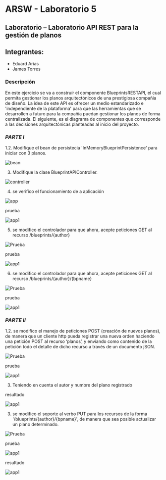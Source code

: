 # ARSW - Laboratorio 5

## Laboratorio – Laboratorio API REST para la gestión de planos

## Integrantes:

- Eduard Arias
- James Torres

### Descripción
En este ejercicio se va a construír el componente BlueprintsRESTAPI, el cual permita gestionar los planos arquitectónicos de una prestigiosa compañia de diseño. La idea de este API es ofrecer un medio estandarizado e 'independiente de la plataforma' para que las herramientas que se desarrollen a futuro para la compañía puedan gestionar los planos de forma centralizada. El siguiente, es el diagrama de componentes que corresponde a las decisiones arquitectónicas planteadas al inicio del proyecto.

### *PARTE I*

1.2. Modifique el bean de persistecia 'InMemoryBlueprintPersistence' para iniciar con 3 planos.

![bean](./img/media/8.png) 

3. Modifique la clase BlueprintAPIController.

![controller](./img/media/10.png) 
	
4. se verifico el funcionamiento de a aplicación

![app](./img/media/9.png) 

prueba

![app1](./img/media/1.png) 

5. se modifico el controlador para que ahora, acepte peticiones GET al recurso /blueprints/{author} 

![Prueba](./img/media/11.png) 

prueba

![app1](./img/media/2.png)

6. se modifico el controlador para que ahora, acepte peticiones GET al recurso /blueprints/{author}/{bpname}

![Prueba](./img/media/12.png) 

prueba

![app1](./img/media/15.png)

### *PARTE II*

1.2. se modifico el manejo de peticiones POST (creación de nuevos planos), de manera que un cliente http pueda registrar una nueva orden haciendo una petición POST al recurso ‘planos’, y enviando como contenido de la petición todo el detalle de dicho recurso a través de un documento jSON.

![Prueba](./img/media/13.png) 

prueba

![app1](./img/media/3.png)


3. Teniendo en cuenta el autor y numbre del plano registrado

resultado

![app1](./img/media/4.png)


3. se modifico el soporte al verbo PUT para los recursos de la forma '/blueprints/{author}/{bpname}', de manera que sea posible actualizar un plano determinado.

![Prueba](./img/media/14.png) 

prueba

![app1](./img/media/6.png)

resultado

![app1](./img/media/7.png)



